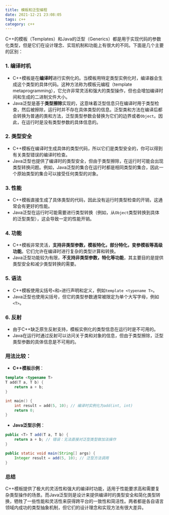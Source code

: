 ```yaml
---
title: 模板和泛型编程
date: 2021-12-21 23:08:05
tags: c++
category: c++
---
```


C++的模板（Templates）和Java的泛型（Generics）都是用于实现代码的参数化类型，但是它们在设计理念、实现机制和功能上有很大的不同。下面是几个主要的区别：

### 1. 编译时机

- C++模板是在**编译时**进行实例化的。当模板用特定类型实例化时，编译器会生成这个类型的具体代码。这种方法称为模板元编程（template metaprogramming），它允许非常灵活和强大的类型操作，但也会增加编译时间和生成的二进制文件大小。
- Java泛型是基于**类型擦除**实现的，这意味着泛型信息只在编译时用于类型检查，然后被擦除，运行时并不存在具体类型的信息。泛型类和方法在编译后都会转换为普通的类和方法，泛型类型参数会替换为它们的边界或者`Object`。因此，在运行时是没有类型参数的具体信息的。

<!--more-->

### 2. 类型安全

- C++模板在编译时生成具体的类型代码，所以它们是类型安全的，你可以得到有关类型错误的编译时检查。
- Java泛型也提供了编译时的类型安全，但由于类型擦除，在运行时可能会出现类型转换问题。例如，Java泛型的集合在运行时都是相同类型的集合，因此一个原始类型的集合可以接受任何类型的对象。

### 3. 性能

- C++模板直接生成了具体类型的代码，因此没有运行时类型检查的开销，这通常会有更好的性能。
- Java泛型在运行时可能需要进行类型转换（例如，从`Object`类型转换到具体的泛型类型），这会导致一定的性能开销。

### 4. 功能

- C++模板非常灵活，**支持非类型参数，模板特化，部分特化，变参模板等高级功能**。它们允许在编译时进行复杂的类型计算和转换。
- Java泛型功能较为有限，**不支持非类型参数，特化等功能**，其主要目的是提供类型安全和减少类型转换的需要。

### 5. 语法

- C++模板使用尖括号`<`和`>`进行声明和定义，例如`template <typename T>`。
- Java泛型也使用尖括号，但它的类型参数通常被限定为单个大写字母，例如`<T>`。

### 6. 反射

- 由于C++缺乏原生反射支持，模板实例化的类型信息在运行时是不可用的。
- Java在运行时通过反射可以访问关于类和对象的信息，但由于类型擦除，泛型类型参数的具体信息是不可用的。

### 用法比较：

- **C++模板示例**：

```c++
template <typename T>
T add(T a, T b) {
    return a + b;
}

int main() {
    int result = add(5, 10); // 编译时实例化为add(int, int)
    return 0;
}

```

- **Java泛型示例**：

```java
public <T> T add(T a, T b) {
    return a + b; // 错误：无法直接对泛型类型做加法操作
}

public static void main(String[] args) {
    Integer result = add(5, 10); // 泛型方法调用
}
```

### 总结

C++模板提供了极大的灵活性和强大的编译时功能，适用于性能要求高和需要复杂类型操作的场景。而Java泛型则是设计来提供编译时的类型安全和简化类型转换，牺牲了一些性能和灵活性来获得跨平台的一致性和简洁性。两者都是各自语言领域内成功的类型抽象机制，但它们的设计理念和实现方法有很大差异。
